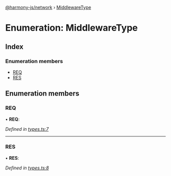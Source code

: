 [@harmony-js/network](../globals.md) › [MiddlewareType](middlewaretype.md)

# Enumeration: MiddlewareType

## Index

### Enumeration members

* [REQ](middlewaretype.md#req)
* [RES](middlewaretype.md#res)

## Enumeration members

###  REQ

• **REQ**:

*Defined in [types.ts:7](https://github.com/FireStack-Lab/Harmony-sdk-core/blob/1e63f5a/packages/harmony-network/src/types.ts#L7)*

___

###  RES

• **RES**:

*Defined in [types.ts:8](https://github.com/FireStack-Lab/Harmony-sdk-core/blob/1e63f5a/packages/harmony-network/src/types.ts#L8)*
